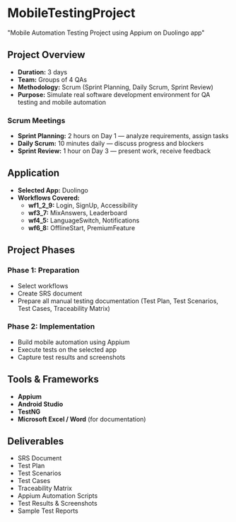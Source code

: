 # MobileTestingProject
"Mobile Automation Testing Project using Appium on Duolingo app"
## Project Overview
- **Duration:** 3 days
- **Team:** Groups of 4 QAs
- **Methodology:** Scrum (Sprint Planning, Daily Scrum, Sprint Review)
- **Purpose:** Simulate real software development environment for QA testing and mobile automation

### Scrum Meetings
- **Sprint Planning:** 2 hours on Day 1 — analyze requirements, assign tasks
- **Daily Scrum:** 10 minutes daily — discuss progress and blockers
- **Sprint Review:** 1 hour on Day 3 — present work, receive feedback

## Application
- **Selected App:** Duolingo
- **Workflows Covered:**
  - **wf1_2_9:** Login, SignUp, Accessibility
  - **wf3_7:** MixAnswers, Leaderboard
  - **wf4_5:** LanguageSwitch, Notifications
  - **wf6_8:** OfflineStart, PremiumFeature

## Project Phases

### Phase 1: Preparation
- Select workflows
- Create SRS document
- Prepare all manual testing documentation (Test Plan, Test Scenarios, Test Cases, Traceability Matrix)

### Phase 2: Implementation
- Build mobile automation using Appium
- Execute tests on the selected app
- Capture test results and screenshots

## Tools & Frameworks
- **Appium**
- **Android Studio**
- **TestNG**
- **Microsoft Excel / Word** (for documentation)

## Deliverables
- SRS Document
- Test Plan
- Test Scenarios
- Test Cases
- Traceability Matrix
- Appium Automation Scripts
- Test Results & Screenshots
- Sample Test Reports
